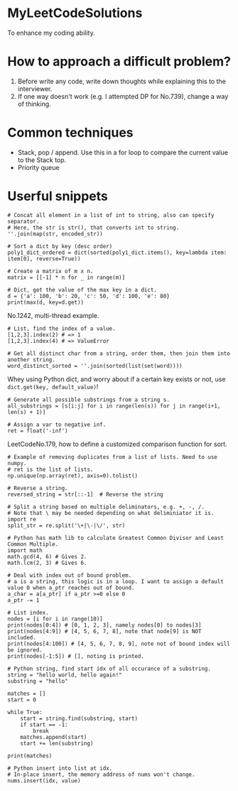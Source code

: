 # MyLeetCodeSolutions
To enhance my coding ability. 

# How to approach a difficult problem?

1. Before write any code, write down thoughts while explaining this to the interviewer.
2. If one way doesn't work (e.g. I attempted DP for No.739), change a way of thinking.

# Common techniques

- Stack, pop / append. Use this in a for loop to compare the current value to the Stack top.
- Priority queue

# Userful snippets

```
# Concat all element in a list of int to string, also can specify separator.
# Here, the str is str(), that converts int to string.
''.join(map(str, encoded_str))
```

```
# Sort a dict by key (desc order)
poly1_dict_ordered = dict(sorted(poly1_dict.items(), key=lambda item: item[0], reverse=True))
```

```
# Create a matrix of m x n.
matrix = [[-1] * n for _ in range(m)]
```

```
# Dict, get the value of the max key in a dict.
d = {'a': 100, 'b': 20, 'c': 50, 'd': 100, 'e': 80}
print(max(d, key=d.get))
```

No.1242, multi-thread example.

```
# List, find the index of a value.
[1,2,3].index(2) # => 1
[1,2,3].index(4) # => ValueError
```

```
# Get all distinct char from a string, order them, then join them into another string.
word_distinct_sorted = ''.join(sorted(list(set(word))))
```

Whey using Python dict, and worry about if a certain key exists or not, use `dict.get(key, default_value)`!

```
# Generate all possible substrings from a string s.
all_substrings = [s[i:j] for i in range(len(s)) for j in range(i+1, len(s) + 1)]
```

```
# Assign a var to negative inf.
ret = float('-inf')
```

LeetCodeNo.179, how to define a customized comparison function for sort.

```
# Example of removing duplicates from a list of lists. Need to use numpy.
# ret is the list of lists.
np.unique(np.array(ret), axis=0).tolist()
```

```
# Reverse a string.
reversed_string = str[::-1]  # Reverse the string
```

```
# Split a string based on multiple deliminators, e.g. +, -, /.
# Note that \ may be needed depending on what deliminiator it is.
import re
split_str = re.split('\+|\-|\/', str)
```

```
# Python has math lib to calculate Greatest Common Divisor and Least Common Multiple.
import math
math.gcd(4, 6) # Gives 2.
math.lcm(2, 3) # Gives 6.
```

```
# Deal with index out of bound problem.
# a is a string, this logic is in a loop. I want to assign a default value 0 when a_ptr reaches out of bound.
a_char = a[a_ptr] if a_ptr >=0 else 0
a_ptr -= 1
```

```
# List index.
nodes = [i for i in range(10)]
print(nodes[0:4]) # [0, 1, 2, 3], namely nodes[0] to nodes[3]
print(nodes[4:9]) # [4, 5, 6, 7, 8], note that node[9] is NOT included.
print(nodes[4:100]) # [4, 5, 6, 7, 8, 9], note not of bound index will be ignored.
print(nodes[-1:5]) # [], noting is printed.
```

```
# Python string, find start idx of all occurance of a substring.
string = "hello world, hello again!"
substring = "hello"

matches = []
start = 0

while True:
    start = string.find(substring, start)
    if start == -1:
        break
    matches.append(start)
    start += len(substring)

print(matches)
```

```
# Python insert into list at idx.
# In-place insert, the memory address of nums won't change.
nums.insert(idx, value)
```